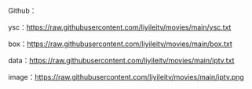 Github：

ysc：https://raw.githubusercontent.com/liyileitv/movies/main/ysc.txt

box：https://raw.githubusercontent.com/liyileitv/movies/main/box.txt

data：https://raw.githubusercontent.com/liyileitv/movies/main/iptv.txt

image：https://raw.githubusercontent.com/liyileitv/movies/main/iptv.png
